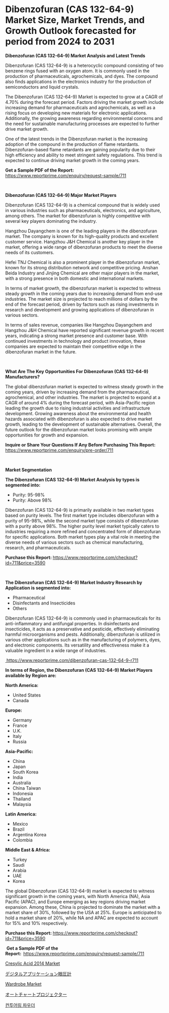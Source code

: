 <p><h1>Dibenzofuran (CAS 132-64-9) Market Size, Market Trends, and Growth Outlook forecasted for period from 2024 to 2031</h1></p><p><strong>Dibenzofuran (CAS 132-64-9) Market Analysis and Latest Trends</strong></p>
<p><p>Dibenzofuran (CAS 132-64-9) is a heterocyclic compound consisting of two benzene rings fused with an oxygen atom. It is commonly used in the production of pharmaceuticals, agrochemicals, and dyes. The compound also finds applications in the electronics industry for the production of semiconductors and liquid crystals.</p><p>The Dibenzofuran (CAS 132-64-9) Market is expected to grow at a CAGR of 4.70% during the forecast period. Factors driving the market growth include increasing demand for pharmaceuticals and agrochemicals, as well as a rising focus on developing new materials for electronic applications. Additionally, the growing awareness regarding environmental concerns and the need for sustainable manufacturing processes are expected to further drive market growth.</p><p>One of the latest trends in the Dibenzofuran market is the increasing adoption of the compound in the production of flame retardants. Dibenzofuran-based flame retardants are gaining popularity due to their high efficiency and ability to meet stringent safety regulations. This trend is expected to continue driving market growth in the coming years.</p></p>
<p><strong>Get a Sample PDF of the Report:&nbsp;</strong> <a href="https://www.reportprime.com/enquiry/request-sample/711">https://www.reportprime.com/enquiry/request-sample/711</a></p>
<p>&nbsp;</p>
<p><strong>Dibenzofuran (CAS 132-64-9) Major Market Players</strong></p>
<p><p>Dibenzofuran (CAS 132-64-9) is a chemical compound that is widely used in various industries such as pharmaceuticals, electronics, and agriculture, among others. The market for dibenzofuran is highly competitive with several key players dominating the industry.</p><p>Hangzhou Dayangchem is one of the leading players in the dibenzofuran market. The company is known for its high-quality products and excellent customer service. Hangzhou J&H Chemical is another key player in the market, offering a wide range of dibenzofuran products to meet the diverse needs of its customers.</p><p>Hefei TNJ Chemical is also a prominent player in the dibenzofuran market, known for its strong distribution network and competitive pricing. Anshan Beida Industry and Jinjing Chemical are other major players in the market, with a strong presence in both domestic and international markets.</p><p>In terms of market growth, the dibenzofuran market is expected to witness steady growth in the coming years due to increasing demand from end-use industries. The market size is projected to reach millions of dollars by the end of the forecast period, driven by factors such as rising investments in research and development and growing applications of dibenzofuran in various sectors.</p><p>In terms of sales revenue, companies like Hangzhou Dayangchem and Hangzhou J&H Chemical have reported significant revenue growth in recent years, indicating a strong market presence and customer base. With continued investments in technology and product innovation, these companies are expected to maintain their competitive edge in the dibenzofuran market in the future.</p></p>
<p>&nbsp;</p>
<p><strong>What Are The Key Opportunities For Dibenzofuran (CAS 132-64-9) Manufacturers?</strong></p>
<p><p>The global dibenzofuran market is expected to witness steady growth in the coming years, driven by increasing demand from the pharmaceutical, agrochemical, and other industries. The market is projected to expand at a CAGR of around 4% during the forecast period, with Asia-Pacific region leading the growth due to rising industrial activities and infrastructure development. Growing awareness about the environmental and health hazards associated with dibenzofuran is also expected to drive market growth, leading to the development of sustainable alternatives. Overall, the future outlook for the dibenzofuran market looks promising with ample opportunities for growth and expansion.</p></p>
<p><strong>Inquire or Share Your Questions If Any Before Purchasing This Report:</strong> <a href="https://www.reportprime.com/enquiry/pre-order/711">https://www.reportprime.com/enquiry/pre-order/711</a></p>
<p>&nbsp;</p>
<p><strong>Market Segmentation</strong></p>
<p><strong>The Dibenzofuran (CAS 132-64-9) Market Analysis by types is segmented into:</strong></p>
<p><ul><li>Purity: 95-98%</li><li>Purity: Above 98%</li></ul></p>
<p><p>Dibenzofuran (CAS 132-64-9) is primarily available in two market types based on purity levels. The first market type includes dibenzofuran with a purity of 95-98%, while the second market type consists of dibenzofuran with a purity above 98%. The higher purity level market typically caters to industries requiring a more refined and concentrated form of dibenzofuran for specific applications. Both market types play a vital role in meeting the diverse needs of various sectors such as chemical manufacturing, research, and pharmaceuticals.</p></p>
<p><strong>Purchase this Report:&nbsp;</strong><a href="https://www.reportprime.com/checkout?id=711&price=3590">https://www.reportprime.com/checkout?id=711&price=3590</a></p>
<p>&nbsp;</p>
<p><strong>The Dibenzofuran (CAS 132-64-9) Market Industry Research by Application is segmented into:</strong></p>
<p><ul><li>Pharmaceutical</li><li>Disinfectants and Insecticides</li><li>Others</li></ul></p>
<p><p>Dibenzofuran (CAS 132-64-9) is commonly used in pharmaceuticals for its anti-inflammatory and antifungal properties. In disinfectants and insecticides, it acts as a preservative and pesticide, effectively eliminating harmful microorganisms and pests. Additionally, dibenzofuran is utilized in various other applications such as in the manufacturing of polymers, dyes, and electronic components. Its versatility and effectiveness make it a valuable ingredient in a wide range of industries.</p></p>
<p><a href="https://www.reportprime.com/dibenzofuran-cas-132-64-9-r711">&nbsp;https://www.reportprime.com/dibenzofuran-cas-132-64-9-r711</a></p>
<p><strong>In terms of Region, the Dibenzofuran (CAS 132-64-9) Market Players available by Region are:</strong></p>
<p>
    <p> <strong> North America: </strong>
        <ul>
            <li>United States</li>
            <li>Canada</li>
        </ul>
        </p> 
    <p> <strong> Europe: </strong>
        <ul>
            <li>Germany</li>
            <li>France</li>
            <li>U.K.</li>
            <li>Italy</li>
            <li>Russia</li>
        </ul>
        </p> 
    <p> <strong> Asia-Pacific: </strong>
        <ul>
            <li>China</li>
            <li>Japan</li>
            <li>South Korea</li>
            <li>India</li>
            <li>Australia</li>
            <li>China Taiwan</li>
            <li>Indonesia</li>
            <li>Thailand</li>
            <li>Malaysia</li>
        </ul>
        </p> 
    <p> <strong> Latin America: </strong>
        <ul>
            <li>Mexico</li>
            <li>Brazil</li>
            <li>Argentina Korea</li>
            <li>Colombia</li>
        </ul>
        </p> 
    <p> <strong> Middle East & Africa: </strong>
        <ul>
            <li>Turkey</li>
            <li>Saudi</li>
            <li>Arabia</li>
            <li>UAE</li>
            <li>Korea</li>
        </ul>
    </p>
    </p>
<p><p>The global Dibenzofuran (CAS 132-64-9) market is expected to witness significant growth in the coming years, with North America (NA), Asia Pacific (APAC), and Europe emerging as key regions driving market expansion. Among these, China is projected to dominate the market with a market share of 30%, followed by the USA at 25%. Europe is anticipated to hold a market share of 20%, while NA and APAC are expected to account for 15% and 10% respectively.</p></p>
<p><strong>Purchase this Report: </strong><a href="https://www.reportprime.com/checkout?id=711&price=3590">https://www.reportprime.com/checkout?id=711&price=3590</a></p>
<p>&nbsp;<strong>Get a Sample PDF of the Report:&nbsp;&nbsp;</strong><a href="https://www.reportprime.com/enquiry/request-sample/711">https://www.reportprime.com/enquiry/request-sample/711</a></p>
<p><strong></strong></p>
<p><p><a href="https://github.com/yemakinde/Market-Research-Report-List-2/blob/main/cresylic-acid-2014-market.md">Cresylic Acid 2014 Market</a></p><p><a href="https://github.com/charm854/Market-Research-Report-List-1/blob/main/298959570150.md">デジタルアプリケーション眼圧計</a></p><p><a href="https://issuu.com/reportprime-2/docs/wardrobe-market-size-2030.pptx">Wardrobe Market</a></p><p><a href="https://github.com/LeanneBruen2023/Market-Research-Report-List-1/blob/main/193054070149.md">オートチャートプロジェクター</a></p><p><a href="https://github.com/vs10l4sfg5c/Market-Research-Report-List-2/blob/main/872198567770.md">컨투어링 파우더</a></p></p>